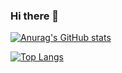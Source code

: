 ### Hi there 👋

<!--
**JohnComeon/JohnComeon** is a ✨ _special_ ✨ repository because its `README.md` (this file) appears on your GitHub profile.

Here are some ideas to get you started:

- 🔭 I’m currently working on ...
- 🌱 I’m currently learning ...
- 👯 I’m looking to collaborate on ...
- 🤔 I’m looking for help with ...
- 💬 Ask me about ...
- 📫 How to reach me: ...
- 😄 Pronouns: ...
- ⚡ Fun fact: ...
-->



[![Anurag's GitHub stats](https://github-readme-stats.vercel.app/api?username=JohnComeon)](https://github.com/JohnComeon)


[![Top Langs](https://github-readme-stats.vercel.app/api/top-langs/?username=JohnComeon&layout=compact)](https://github.com/JohnComeon)
